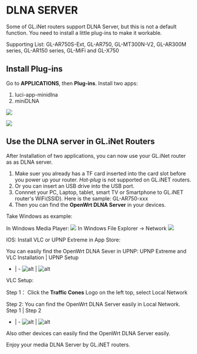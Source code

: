 # DLNA SERVER
Some of GL.iNet routers support DLNA Server, but this is not a default function. You need to install a little plug-ins to make it workable. 

Supporting List:
GL-AR750S-Ext, GL-AR750, GL-MT300N-V2, GL-AR300M series, GL-AR150 series, GL-MiFi and GL-X750

## Install Plug-ins 
Go to **APPLICATIONS**, then **Plug-ins**.
Install two apps:

1. luci-app-minidlna
2. miniDLNA

![](https://static.gl-inet.com/docs/en/3/app/dlnaserver/dlna1.png)

![](https://static.gl-inet.com/docs/en/3/app/dlnaserver/dlna2.png)

## Use the DLNA server in GL.iNet Routers
After Installation of two applications, you can now use your GL.iNet router as as DLNA server. 

1. Make suer you already has a TF card inserted into the card slot before you power up your router. *Hot-plug* is not supported on GL.iNET routers. 
2. Or you can insert an USB drive into the USB port. 
3. Connnet your PC, Laptop, tablet, smart TV or Smartphone to GL.iNET router's WiFi(SSID). Here is the sample: GL-AR750-xxx 
4. Then you can find the **OpenWrt DLNA Server** in your devices.
   
Take Windows as example: 

In Windows Media Player: 
![](https://static.gl-inet.com/docs/en/3/app/dlnaserver/dlnaserver1.png)
In Windows File Explorer -> Network
![](https://static.gl-inet.com/docs/en/3/app/dlnaserver/dlnaserver2.png)

IOS: Install VLC or UPNP Extreme in App Store:

You can easily find the OpenWrt DLNA Sever in UPNP:
UPNP Extreme and VLC Installation | UPNP Setup
- | - 
![alt](https://static.gl-inet.com/docs/en/3/app/dlnaserver/ios1.PNG) | ![alt](https://static.gl-inet.com/docs/en/3/app/dlnaserver/ios2.PNG)

VLC Setup: 

Step 1： Click the **Traffic Cones** Logo on the left top, select Local Network

Step 2: You can find the OpenWrt DLNA Server easily in Local Network.
Step 1 | Step 2
- | - 
![alt](https://static.gl-inet.com/docs/en/3/app/dlnaserver/ios3.PNG) | ![alt](https://static.gl-inet.com/docs/en/3/app/dlnaserver/ios4.PNG)



Also other devices can easily find the OpenWrt DLNA Server easily.

Enjoy your media DLNA Server by GL.iNET routers. 